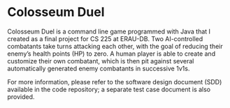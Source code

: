 # Colosseum Duel

Colosseum Duel is a command line game programmed with Java that I created as a final project for CS 225 at ERAU-DB. Two AI-controlled combatants take turns attacking each other, with the goal of reducing their enemy’s health points (HP) to zero. A human player is able to create and customize their own combatant, which is then pit against several automatically generated enemy combatants in successive 1v1s.

For more information, please refer to the software design document (SDD) available in the code repository; a separate test case document is also provided.

